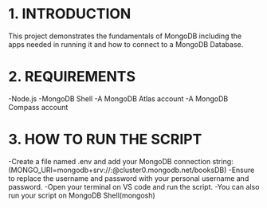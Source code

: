 # 1. INTRODUCTION
This project demonstrates the fundamentals of MongoDB including the apps needed in running it and how to connect to a MongoDB Database.

# 2. REQUIREMENTS
-Node.js
-MongoDB Shell
-A MongoDB Atlas account
-A MongoDB Compass account

# 3. HOW TO RUN THE SCRIPT
-Create a file named .env and add your MongoDB connection string:
(MONGO_URI=mongodb+srv://<username>:<password>@cluster0.mongodb.net/booksDB)
-Ensure to replace the username and password with your personal username and password.
-Open your terminal on VS code and run the script.
-You can also run your script on MongoDB Shell(mongosh)